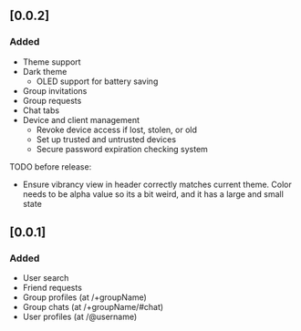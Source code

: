 ## [0.0.2]

### Added

* Theme support
* Dark theme
  * OLED support for battery saving
* Group invitations
* Group requests
* Chat tabs
* Device and client management
  * Revoke device access if lost, stolen, or old
  * Set up trusted and untrusted devices
  * Secure password expiration checking system

TODO before release:

* Ensure vibrancy view in header correctly matches current theme. Color needs to be alpha value so its a bit weird, and it has a large and small state

## [0.0.1]

### Added

* User search
* Friend requests
* Group profiles (at /+groupName)
* Group chats (at /+groupName/#chat)
* User profiles (at /@username)
